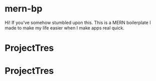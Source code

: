 # mern-bp
Hi! If you've somehow stumbled upon this. This is a MERN boilerplate I made to make my life easier when I make apps real quick.
# ProjectTres
# ProjectTres
